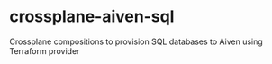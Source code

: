 # crossplane-aiven-sql
Crossplane compositions to provision SQL databases to Aiven using Terraform provider
